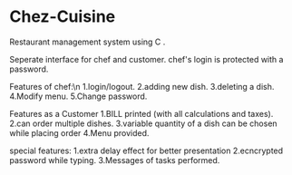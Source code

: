 # Chez-Cuisine
Restaurant management system using C .

Seperate interface for chef and  customer.
chef's login is protected with a password.

Features of chef:\n
1.login/logout.
2.adding new dish.
3.deleting a dish.
4.Modify menu.
5.Change password.

Features as a Customer
1.BILL printed (with all calculations and taxes).
2.can order multiple dishes.
3.variable quantity of a dish can be chosen while placing order
4.Menu provided.

special features:
1.extra delay effect for better presentation
2.ecncrypted password while typing.
3.Messages of tasks performed.
